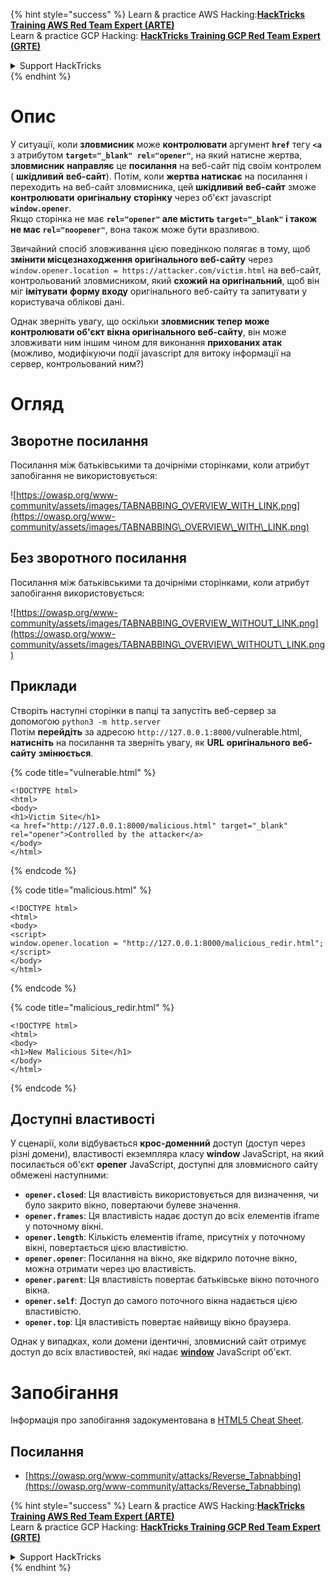 {% hint style="success" %}
Learn & practice AWS Hacking:<img src="/.gitbook/assets/arte.png" alt="" data-size="line">[**HackTricks Training AWS Red Team Expert (ARTE)**](https://training.hacktricks.xyz/courses/arte)<img src="/.gitbook/assets/arte.png" alt="" data-size="line">\
Learn & practice GCP Hacking: <img src="/.gitbook/assets/grte.png" alt="" data-size="line">[**HackTricks Training GCP Red Team Expert (GRTE)**<img src="/.gitbook/assets/grte.png" alt="" data-size="line">](https://training.hacktricks.xyz/courses/grte)

<details>

<summary>Support HackTricks</summary>

* Check the [**subscription plans**](https://github.com/sponsors/carlospolop)!
* **Join the** 💬 [**Discord group**](https://discord.gg/hRep4RUj7f) or the [**telegram group**](https://t.me/peass) or **follow** us on **Twitter** 🐦 [**@hacktricks\_live**](https://twitter.com/hacktricks\_live)**.**
* **Share hacking tricks by submitting PRs to the** [**HackTricks**](https://github.com/carlospolop/hacktricks) and [**HackTricks Cloud**](https://github.com/carlospolop/hacktricks-cloud) github repos.

</details>
{% endhint %}


# Опис

У ситуації, коли **зловмисник** може **контролювати** аргумент **`href`** тегу **`<a`** з атрибутом **`target="_blank" rel="opener"`**, на який натисне жертва, **зловмисник** **направляє** це **посилання** на веб-сайт під своїм контролем ( **шкідливий** **веб-сайт**). Потім, коли **жертва натискає** на посилання і переходить на веб-сайт зловмисника, цей **шкідливий** **веб-сайт** зможе **контролювати** **оригінальну** **сторінку** через об'єкт javascript **`window.opener`**.\
Якщо сторінка не має **`rel="opener"` але містить `target="_blank"` і також не має `rel="noopener"`**, вона також може бути вразливою.

Звичайний спосіб зловживання цією поведінкою полягає в тому, щоб **змінити місцезнаходження оригінального веб-сайту** через `window.opener.location = https://attacker.com/victim.html` на веб-сайт, контрольований зловмисником, який **схожий на оригінальний**, щоб він міг **імітувати** **форму входу** оригінального веб-сайту та запитувати у користувача облікові дані.

Однак зверніть увагу, що оскільки **зловмисник тепер може контролювати об'єкт вікна оригінального веб-сайту**, він може зловживати ним іншим чином для виконання **прихованих атак** (можливо, модифікуючи події javascript для витоку інформації на сервер, контрольований ним?)

# Огляд

## Зворотне посилання

Посилання між батьківськими та дочірніми сторінками, коли атрибут запобігання не використовується:

![https://owasp.org/www-community/assets/images/TABNABBING_OVERVIEW_WITH_LINK.png](https://owasp.org/www-community/assets/images/TABNABBING\_OVERVIEW\_WITH\_LINK.png)

## Без зворотного посилання

Посилання між батьківськими та дочірніми сторінками, коли атрибут запобігання використовується:

![https://owasp.org/www-community/assets/images/TABNABBING_OVERVIEW_WITHOUT_LINK.png](https://owasp.org/www-community/assets/images/TABNABBING\_OVERVIEW\_WITHOUT\_LINK.png)

## Приклади <a href="#examples" id="examples"></a>

Створіть наступні сторінки в папці та запустіть веб-сервер за допомогою `python3 -m http.server`\
Потім **перейдіть** за адресою `http://127.0.0.1:8000/`vulnerable.html, **натисніть** на посилання та зверніть увагу, як **URL** **оригінального** **веб-сайту** **змінюється**.

{% code title="vulnerable.html" %}
```markup
<!DOCTYPE html>
<html>
<body>
<h1>Victim Site</h1>
<a href="http://127.0.0.1:8000/malicious.html" target="_blank" rel="opener">Controlled by the attacker</a>
</body>
</html>
```
{% endcode %}

{% code title="malicious.html" %}
```markup
<!DOCTYPE html>
<html>
<body>
<script>
window.opener.location = "http://127.0.0.1:8000/malicious_redir.html";
</script>
</body>
</html>
```
{% endcode %}

{% code title="malicious_redir.html" %}
```markup
<!DOCTYPE html>
<html>
<body>
<h1>New Malicious Site</h1>
</body>
</html>
```
{% endcode %}

## Доступні властивості <a href="#accessible-properties" id="accessible-properties"></a>

У сценарії, коли відбувається **крос-доменний** доступ (доступ через різні домени), властивості екземпляра класу **window** JavaScript, на який посилається об'єкт **opener** JavaScript, доступні для зловмисного сайту обмежені наступними:

- **`opener.closed`**: Ця властивість використовується для визначення, чи було закрито вікно, повертаючи булеве значення.
- **`opener.frames`**: Ця властивість надає доступ до всіх елементів iframe у поточному вікні.
- **`opener.length`**: Кількість елементів iframe, присутніх у поточному вікні, повертається цією властивістю.
- **`opener.opener`**: Посилання на вікно, яке відкрило поточне вікно, можна отримати через цю властивість.
- **`opener.parent`**: Ця властивість повертає батьківське вікно поточного вікна.
- **`opener.self`**: Доступ до самого поточного вікна надається цією властивістю.
- **`opener.top`**: Ця властивість повертає найвищу вікно браузера.

Однак у випадках, коли домени ідентичні, зловмисний сайт отримує доступ до всіх властивостей, які надає [**window**](https://developer.mozilla.org/en-US/docs/Web/API/Window) JavaScript об'єкт.

# Запобігання

Інформація про запобігання задокументована в [HTML5 Cheat Sheet](https://cheatsheetseries.owasp.org/cheatsheets/HTML5\_Security\_Cheat\_Sheet.html#tabnabbing).

## Посилання

* [https://owasp.org/www-community/attacks/Reverse_Tabnabbing](https://owasp.org/www-community/attacks/Reverse_Tabnabbing)

{% hint style="success" %}
Learn & practice AWS Hacking:<img src="/.gitbook/assets/arte.png" alt="" data-size="line">[**HackTricks Training AWS Red Team Expert (ARTE)**](https://training.hacktricks.xyz/courses/arte)<img src="/.gitbook/assets/arte.png" alt="" data-size="line">\
Learn & practice GCP Hacking: <img src="/.gitbook/assets/grte.png" alt="" data-size="line">[**HackTricks Training GCP Red Team Expert (GRTE)**<img src="/.gitbook/assets/grte.png" alt="" data-size="line">](https://training.hacktricks.xyz/courses/grte)

<details>

<summary>Support HackTricks</summary>

* Check the [**subscription plans**](https://github.com/sponsors/carlospolop)!
* **Join the** 💬 [**Discord group**](https://discord.gg/hRep4RUj7f) or the [**telegram group**](https://t.me/peass) or **follow** us on **Twitter** 🐦 [**@hacktricks\_live**](https://twitter.com/hacktricks\_live)**.**
* **Share hacking tricks by submitting PRs to the** [**HackTricks**](https://github.com/carlospolop/hacktricks) and [**HackTricks Cloud**](https://github.com/carlospolop/hacktricks-cloud) github repos.

</details>
{% endhint %}
